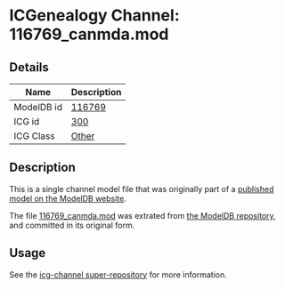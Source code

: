 # ICGenealogy Channel: 116769\_canmda.mod

## Details

Name | Description
---- | -----------
ModelDB id | [116769](http://senselab.med.yale.edu/ModelDB/ShowModel.cshtml?model=116769)
ICG id | [300](http://icg.neurotheory.ox.ac.uk/channels/other/300)
ICG Class | [Other](http://icg.neurotheory.ox.ac.uk/channels/other)

## Description

This is a single channel model file that was originally part of a [published model on the ModelDB website](http://senselab.med.yale.edu/mModelDB/ShowModel.cshtml?model=116769).

The file [116769\_canmda.mod](116769_canmda.mod) was extrated from [the ModelDB repository](http://senselab.med.yale.edu/ModelDB/ShowModel.cshtml?model=116769), and committed in its original form.

## Usage

See the [icg-channel super-repository](https://github.com/icgenealogy/icg-channels) for more information.